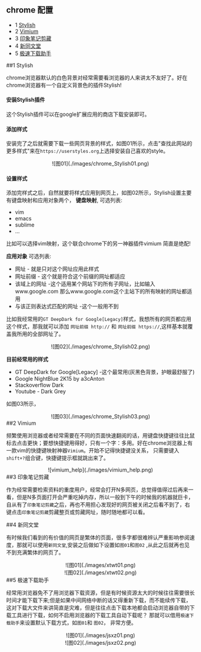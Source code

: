## chrome 配置
* 1 [Stylish](#1_Stylish)
* 2 [Vimium](#2_Vimium)
* 3 [印象笔记剪藏](#3_印象笔记剪藏)
* 4 [新同文堂](#4_新同文堂)
* 5 [极速下载助手](#5_极速下载助手)

<a id="1_Stylish" />
##1 Stylish

chrome浏览器默认的白色背景对经常需要看浏览器的人来讲太不友好了。好在chrome浏览器有一个自定义背景色的插件Stylish!

#### 安装Stylish插件
这个Stylish插件可以在google扩展应用的商店下载安装即可。

#### 添加样式
安装完了之后就需要下载一些网页背景的样式，如图01所示，点击"查找此网站的更多样式"来在`https://userstyles.org`上选择安装自己喜欢的style。
<center>![图01](./images/chrome_Stylish01.png)</center>

#### 设置样式
添加完样式之后，自然就要将样式应用到网页上，如图02所示，Stylish设置主要有键盘映射和应用对象两个，
**键盘映射**, 可选列表:
* vim
* emacs
* sublime
* ...

比如可以选择vim映射，这个联合chrome下的另一神器插件vimium 简直是绝配!

**应用对象** 可选列表:
* 网址 - 就是只对这个网址应用此样式
* 网址前缀 - 这个就是符合这个前缀的网址都适应
* 该域上的网址 -这个适用某个网站下的所有子网址，比如输入www.google.com 那么www.google.com这个主站下的所有映射的网址都适用
* 与该正则表达式匹配的网址 -这个一般用不到

比如我经常用的`GT DeepDark for Google[Legacy]`样式，我想所有的网页都应用这个样式，那我就可以添加 `网址前缀 http://` 和 `网址前缀 https://`,这样基本就覆盖我所用的全部网址了。
<center>![图02](./images/chrome_Stylish02.png)</center>

**目前经常用的样式**
* GT DeepDark for Google[Legacy] -这个最常用(灰黑色背景，护眼最舒服了)
* Google NightBlue 2K15 by a3cAnton
* Stackoverflow Dark
* Youtube - Dark Grey

如图03所示，
<center>![图03](./images/chrome_Stylish03.png)</center>

<a id="2_Vimium" />
##2 Vimium

频繁使用浏览器或者经常需要在不同的页面快速翻阅的话，用键盘快捷键往往比鼠标去点击更快；要想快捷键用得好，只有一个字：多用。好在chrome浏览器上有一款vim的快捷键映射神器`Vimium`。开始不记得快捷键没关系， 只需要键入`shift+?`组合键，快捷键提示框就跳出来了。
<center>![vimium_help](./images/vimium_help.png)</center>

<a id="3_印象笔记剪藏"/>
##3 印象笔记剪藏

作为经常需要检索资料的重度用户，经常会打开N多网页，总觉得值得过后再来一看，但是N多页面打开会严重吃掉内存，所以一般到下午的时候我的机器就巨卡，自从有了`印象笔记剪藏`之后，再也不用担心发现好的网页被关闭之后看不到了，右键点击`印象笔记剪藏`剪藏整页或剪藏网址，随时随地都可以看。

<a id="4_新同文堂" />
##4 新同文堂

有时候我们看到的有价值的网页是繁体的页面，很多字都很难辨认严重影响参阅速度，那就可以使用`新同文堂`,安装之后做如下设置如`图01`和`图02` ,从此之后就再也见不到充满繁体的网页了。
<center>![图01](./images/xtwt01.png)</center>
<center>![图02](./images/xtwt02.png)</center>

<a id="5_极速下载助手"/>
##5 极速下载助手

经常用浏览器免不了用浏览器下载资源，但是有时候资源太大的时候往往需要很长时间才能下载下来;但是如果中间网络中断的话又得重新下载，而不能续传下载，这对下载大文件来讲简直是灾难，但是往往点击下载本地都会启动浏览器自带的下载工具进行下载，如何不启用浏览器的下载工具自动下载呢？ 那就可以借用`极速下载助手`来设置默认下载方式，如`图01`和 `图02`， 非常方便。
<center>![图01](./images/jsxz01.png)</center>
<center>![图02](./images/jsxz02.png)</center>



